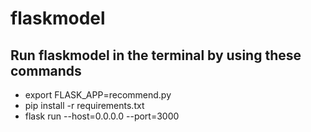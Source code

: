 # flaskmodel
## Run flaskmodel in the terminal by using these commands
* export FLASK_APP=recommend.py
* pip install -r requirements.txt
* flask run --host=0.0.0.0 --port=3000
